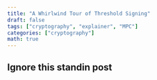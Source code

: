 ```yaml
---
title: "A Whirlwind Tour of Threshold Signing"
draft: false
tags: ["cryptography", "explainer", "MPC"]
categories: ["cryptography"]
math: true
---
```


## Ignore this standin post
